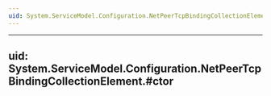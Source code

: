 ```yaml
---
uid: System.ServiceModel.Configuration.NetPeerTcpBindingCollectionElement
---
```


---
uid: System.ServiceModel.Configuration.NetPeerTcpBindingCollectionElement.#ctor
---
